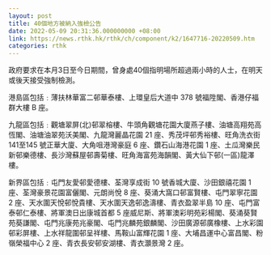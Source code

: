 ```yaml
---
layout: post
title: 40個地方被納入強檢公告
date: 2022-05-09 20:31:36.000000000 +08:00
link: https://news.rthk.hk/rthk/ch/component/k2/1647716-20220509.htm
categories: rthk
---
```


政府要求在本月3日至今日期間，曾身處40個指明場所超過兩小時的人士，在明天或後天接受強制檢測。

港島區包括﹕薄扶林華富二邨華泰樓、上環皇后大道中 378 號福陞閣、香港仔福群大樓 B 座。

九龍區包括﹕觀塘翠屏(北)邨翠榕樓、牛頭角觀塘花園大廈燕子樓、油塘高翔苑高恆閣、油塘油翠苑沃美閣、九龍灣麗晶花園 21 座、秀茂坪邨秀裕樓、旺角洗衣街 141至145 號正華大廈、大角咀港灣豪庭 6 座、鑽石山海港花園 1 座、土瓜灣樂民新邨樂德樓、長沙灣蘇屋邨壽菊樓、旺角海富苑海韻閣、黃大仙下邨(一區)龍澤樓。

新界區包括﹕屯門友愛邨愛德樓、荃灣享成街 10 號香城大廈、沙田銀禧花園 1 座、荃灣豪景花園富儷閣、元朗尚悅 8 座、葵涌大窩口邨富賢樓、屯門翠寧花園 2 座、天水圍天悅邨悅貴樓、天水圍天逸邨逸濤樓、青衣盈翠半島 10 座、屯門富泰邨仁泰樓、將軍澳日出康城首都 5 座威尼斯、將軍澳彩明苑彩楊閣、葵涌葵賢苑葵謙閣、屯門兆康苑兆豪閣、屯門兆麟苑銀麟閣、沙田廣源邨廣橡樓、上水彩園邨彩屏樓、上水祥龍圍邨呈祥樓、馬鞍山富輝花園 1 座、大埔昌運中心富昌閣、粉嶺榮福中心 2 座、青衣長安邨安湖樓、青衣灝景灣 2 座。
